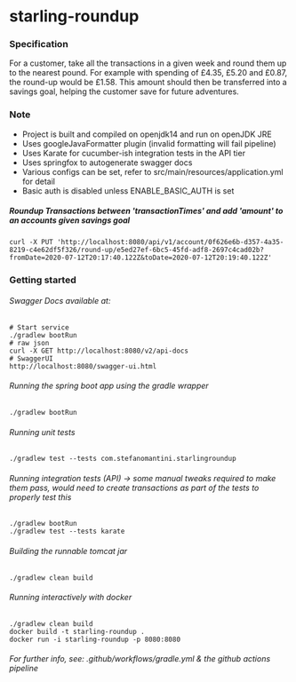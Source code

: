 # starling-roundup

### Specification
For a customer, take all the transactions in a given week and round them up to the
nearest pound. For example with spending of £4.35, £5.20 and £0.87, the round-up
would be £1.58. This amount should then be transferred into a savings goal, helping the
customer save for future adventures.

### Note
- Project is built and compiled on openjdk14 and run on openJDK JRE
- Uses googleJavaFormatter plugin (invalid formatting will fail pipeline)
- Uses Karate for cucumber-ish integration tests in the API tier
- Uses springfox to autogenerate swagger docs
- Various configs can be set, refer to src/main/resources/application.yml for detail
- Basic auth is disabled unless ENABLE_BASIC_AUTH is set

##### Roundup Transactions between 'transactionTimes' and add 'amount' to an accounts given savings goal
```
curl -X PUT 'http://localhost:8080/api/v1/account/0f626e6b-d357-4a35-8219-c4e62df5f326/round-up/e5ed27ef-6bc5-45fd-adf8-2697c4cad02b?fromDate=2020-07-12T20:17:40.122Z&toDate=2020-07-12T20:19:40.122Z'
```

### Getting started

###### Swagger Docs available at:
```
# Start service
./gradlew bootRun
# raw json
curl -X GET http://localhost:8080/v2/api-docs
# SwaggerUI
http://localhost:8080/swagger-ui.html
```

###### Running the spring boot app using the gradle wrapper
```
./gradlew bootRun
```

###### Running unit tests
```
./gradlew test --tests com.stefanomantini.starlingroundup
```

###### Running integration tests (API) -> some manual tweaks required to make them pass, would need to create transactions as part of the tests to properly test this
```
./gradlew bootRun
./gradlew test --tests karate
```

###### Building the runnable tomcat jar
```
./gradlew clean build
```

###### Running interactively with docker
```
./gradlew clean build
docker build -t starling-roundup .
docker run -i starling-roundup -p 8080:8080
```

###### For further info, see: .github/workflows/gradle.yml & the github actions pipeline